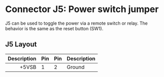 # Connector J5: Power switch jumper

J5 can be used to toggle the power via a remote switch or relay. The
behavior is the same as the reset button (SW1).

## J5 Layout

| Description | Pin | Pin | Description |
|------------:|-----|-----|:------------|
|       +5VSB |  1  |  2  | Ground      |


